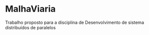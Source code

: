 # MalhaViaria

Trabalho proposto para a disciplina de Desenvolvimento de sistema distribuídos de paralelos
